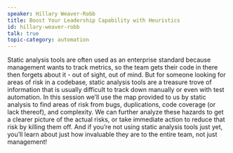 ```yaml
---
speaker: Hillary Weaver-Robb
title: Boost Your Leadership Capability with Heuristics
id: hillary-weaver-robb
talk: true
topic-category: automation 
---
```

Static analysis tools are often used as an enterprise standard because management wants to track metrics, so the team
gets their code in there then forgets about it - out of sight, out of mind. But for someone looking for areas of risk in
a codebase, static analysis tools are a treasure trove of information that is usually difficult to track down manually
or even with test automation. In this session we’ll use the map provided to us by static analysis to find areas of risk
from bugs, duplications, code coverage (or lack thereof), and complexity. We can further analyze these hazards to get a
clearer picture of the actual risks, or take immediate action to reduce that risk by killing them off. And if you’re not
using static analysis tools just yet, you’ll learn about just how invaluable they are to the entire team, not just
management!